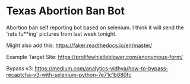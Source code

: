 # Texas Abortion Ban Bot 
Abortion ban self reporting bot based on selenium. I think it will send the 'rats fu**ing' pictures from last week tonight.  

Might also add this: 
https://faker.readthedocs.io/en/master/

Example Target Site: https://prolifewhistleblower.com/anonymous-form/

Bypass v3: https://medium.com/analytics-vidhya/how-to-bypass-recaptcha-v3-with-selenium-python-7e71c1b680fc
